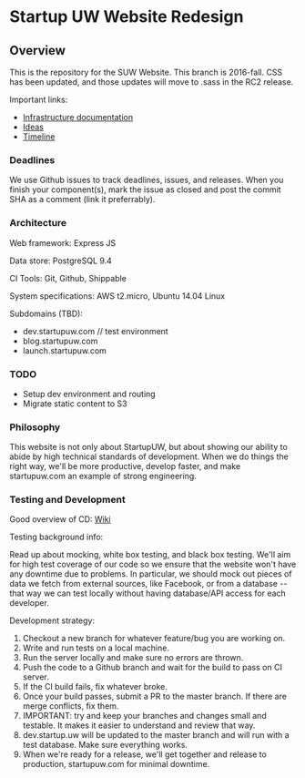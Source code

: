 Startup UW Website Redesign
==================

## Overview

This is the repository for the SUW Website. This branch is 2016-fall. CSS has been updated, and those updates will move to .sass in the RC2 release.

Important links:
- [Infrastructure documentation](https://docs.google.com/spreadsheets/d/12cQx4J6iozWVqrAVz26X6F8Jufq96ee4j4ZJ1NCNpMo)
- [Ideas](https://docs.google.com/document/d/17rMPQ0pNIClu35xPAHzYHl_28HMAYzvtrGGpAxnfaEo/edit)
- [Timeline](https://github.com/danfang/suw-web/issues)

### Deadlines

We use Github issues to track deadlines, issues, and releases. When you finish your component(s), mark the issue as closed and post the commit SHA as a comment (link it preferrably).

### Architecture

Web framework: Express JS

Data store: PostgreSQL 9.4

CI Tools: Git, Github, Shippable

System specifications: AWS t2.micro, Ubuntu 14.04 Linux

Subdomains (TBD):

 - dev.startupuw.com // test environment
 - blog.startupuw.com
 - launch.startupuw.com

### TODO

- Setup dev environment and routing
- Migrate static content to S3

### Philosophy

This website is not only about StartupUW, but about showing our ability to abide by high technical standards of development. When we do things the right way, we'll be more productive, develop faster, and make startupuw.com an example of strong engineering.

### Testing and Development

Good overview of CD: [Wiki](https://en.wikipedia.org/wiki/Continuous_delivery)

Testing background info:

Read up about mocking, white box testing, and black box testing. We'll aim for high test coverage of our code so we ensure that the website won't have any downtime due to problems. In particular, we should mock out pieces of data we fetch from external sources, like Facebook, or from a database -- that way we can test locally without having database/API access for each developer. 

Development strategy: 

1. Checkout a new branch for whatever feature/bug you are working on.
2. Write and run tests on a local machine.
3. Run the server locally and make sure no errors are thrown.
4. Push the code to a Github branch and wait for the build to pass on CI server.
6. If the CI build fails, fix whatever broke.
7. Once your build passes, submit a PR to the master branch. If there are merge conflicts, fix them.
8. IMPORTANT: try and keep your branches and changes small and testable. It makes it easier to understand and review that way.
9. dev.startup.uw will be updated to the master branch and will run with a test database. Make sure everything works.
10. When we're ready for a release, we'll get together and release to production, startupuw.com for minimal downtime.
